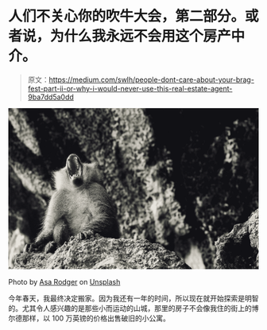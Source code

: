 # 人们不关心你的吹牛大会，第二部分。或者说，为什么我永远不会用这个房产中介。

> 原文：<https://medium.com/swlh/people-dont-care-about-your-brag-fest-part-ii-or-why-i-would-never-use-this-real-estate-agent-9ba7dd5a0dd>

![](img/bf73c493f84ea045fddca1420027bd4b.png)

Photo by [Asa Rodger](https://unsplash.com/@asarodger?utm_source=medium&utm_medium=referral) on [Unsplash](https://unsplash.com?utm_source=medium&utm_medium=referral)

今年春天，我最终决定搬家。因为我还有一年的时间，所以现在就开始探索是明智的。尤其令人感兴趣的是那些小而运动的山城，那里的房子不会像我住的街上的博尔德那样，以 100 万英镑的价格出售破旧的小公寓。